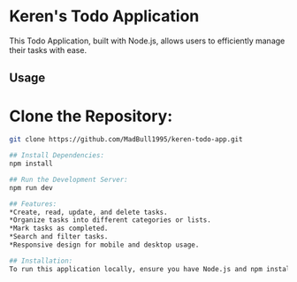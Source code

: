 # Keren's Todo Application

This Todo Application, built with Node.js, allows users to efficiently manage their tasks with ease.

## Usage

# Clone the Repository: 
   
   ```sh
   git clone https://github.com/MadBull1995/keren-todo-app.git

## Install Dependencies: 
npm install

## Run the Development Server:
npm run dev

## Features:
*Create, read, update, and delete tasks.
*Organize tasks into different categories or lists.
*Mark tasks as completed.
*Search and filter tasks.
*Responsive design for mobile and desktop usage.

## Installation:
To run this application locally, ensure you have Node.js and npm installed on your machine. Then, follow the steps outlined in the Usage section to clone the repository, install dependencies, and start the development server.







